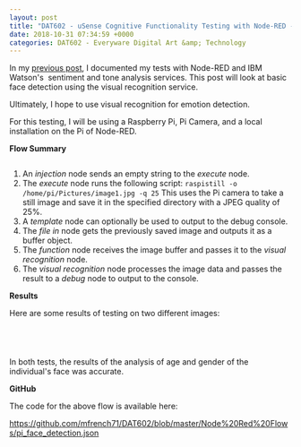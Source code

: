 ```yaml
---
layout: post
title: "DAT602 - uSense Cognitive Functionality Testing with Node-RED - Visual Recognition"
date: 2018-10-31 07:34:59 +0000
categories: DAT602 - Everyware Digital Art &amp; Technology
---
```


<!-- wp:paragraph -->
<p>In my <a href="https://www.circleseven.co.uk/dat602-usense-cognitive-functionality-testing-with-node-red-sentiment-and-tone/">previous post</a>, I documented my tests with Node-RED and IBM Watson's&nbsp; sentiment and tone analysis services. This post will look at basic face detection using the visual recognition service.</p>
<!-- /wp:paragraph -->

<!-- wp:paragraph -->
<p>Ultimately, I hope to use visual recognition for emotion detection.</p>
<!-- /wp:paragraph -->

<!-- wp:paragraph -->
<p>For this testing, I will be using a Raspberry Pi, Pi Camera, and a local installation on the Pi of Node-RED.</p>
<!-- /wp:paragraph -->

<!-- wp:paragraph -->
<p><strong>Flow Summary</strong></p>
<!-- /wp:paragraph -->

<!-- wp:image {"id":979,"sizeSlug":"full","linkDestination":"custom"} -->
<figure class="wp-block-image size-full"><img src="https://www.circleseven.co.uk/wp-content/uploads/2023/05/visual_recognition_flow-e1540983848824.png" alt="" class="wp-image-979"/></figure>
<!-- /wp:image -->

<!-- wp:list {"ordered":true} -->
<ol><!-- wp:list-item -->
<li>An <em>injection</em> node sends an empty string to the <em>execute</em> node.</li>
<!-- /wp:list-item -->

<!-- wp:list-item -->
<li>The <em>execute</em> node runs the following script: <code>raspistill -o /home/pi/Pictures/image1.jpg -q 25</code> This uses the Pi camera to take a still image and save it in the specified directory with a JPEG quality of 25%.</li>
<!-- /wp:list-item -->

<!-- wp:list-item -->
<li>A <em>template</em> node can optionally be used to output to the debug console.</li>
<!-- /wp:list-item -->

<!-- wp:list-item -->
<li>The <em>file in</em> node gets the previously saved image and outputs it as a buffer object.</li>
<!-- /wp:list-item -->

<!-- wp:list-item -->
<li>The <em>function</em> node receives the image buffer and passes it to the <em>visual recognition</em> node.</li>
<!-- /wp:list-item -->

<!-- wp:list-item -->
<li>The <em>visual recognition</em> node processes the image data and passes the result to a <em>debug</em> node to output to the console.</li>
<!-- /wp:list-item --></ol>
<!-- /wp:list -->

<!-- wp:paragraph -->
<p><strong>Results</strong></p>
<!-- /wp:paragraph -->

<!-- wp:paragraph -->
<p>Here are some results of testing on two different images:</p>
<!-- /wp:paragraph -->

<!-- wp:gallery {"linkTo":"media"} -->
<figure class="wp-block-gallery has-nested-images columns-default is-cropped"><!-- wp:image {"id":983,"sizeSlug":"large","linkDestination":"media"} -->
<figure class="wp-block-image size-large"><a href="https://www.circleseven.co.uk/wp-content/uploads/2023/05/male_photo-scaled-1.jpg"><img src="https://www.circleseven.co.uk/wp-content/uploads/2023/05/male_photo-scaled-1-1024x769.jpg" alt="" class="wp-image-983"/></a></figure>
<!-- /wp:image -->

<!-- wp:image {"id":982,"sizeSlug":"large","linkDestination":"media"} -->
<figure class="wp-block-image size-large"><a href="https://www.circleseven.co.uk/wp-content/uploads/2023/05/male_result-e1540983795734.png"><img src="https://www.circleseven.co.uk/wp-content/uploads/2023/05/male_result-e1540983795734.png" alt="" class="wp-image-982"/></a></figure>
<!-- /wp:image --></figure>
<!-- /wp:gallery -->

<!-- wp:gallery {"linkTo":"media"} -->
<figure class="wp-block-gallery has-nested-images columns-default is-cropped"><!-- wp:image {"id":986,"sizeSlug":"large","linkDestination":"media"} -->
<figure class="wp-block-image size-large"><a href="https://www.circleseven.co.uk/wp-content/uploads/2023/05/female_photo-scaled-1.jpg"><img src="https://www.circleseven.co.uk/wp-content/uploads/2023/05/female_photo-scaled-1-1024x769.jpg" alt="" class="wp-image-986"/></a></figure>
<!-- /wp:image -->

<!-- wp:image {"id":985,"sizeSlug":"large","linkDestination":"media"} -->
<figure class="wp-block-image size-large"><a href="https://www.circleseven.co.uk/wp-content/uploads/2023/05/female_result-e1540983699762.png"><img src="https://www.circleseven.co.uk/wp-content/uploads/2023/05/female_result-e1540983699762.png" alt="" class="wp-image-985"/></a></figure>
<!-- /wp:image --></figure>
<!-- /wp:gallery -->

<!-- wp:paragraph -->
<p>In both tests, the results of the analysis of age and gender of the individual's face was accurate.</p>
<!-- /wp:paragraph -->

<!-- wp:paragraph -->
<p><strong>GitHub</strong></p>
<!-- /wp:paragraph -->

<!-- wp:paragraph -->
<p>The code for the above flow is available here:</p>
<!-- /wp:paragraph -->

<!-- wp:paragraph -->
<p><a href="https://github.com/mfrench71/DAT602/blob/master/Node%20Red%20Flows/pi_face_detection.json" target="_blank" rel="noreferrer noopener">https://github.com/mfrench71/DAT602/blob/master/Node%20Red%20Flows/pi_face_detection.json</a></p>
<!-- /wp:paragraph -->
